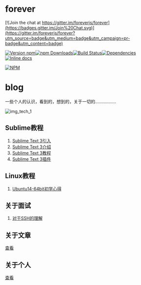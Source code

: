 # forever

[![Join the chat at https://gitter.im/foreverjs/forever](https://badges.gitter.im/Join%20Chat.svg)](https://gitter.im/foreverjs/forever?utm_source=badge&utm_medium=badge&utm_campaign=pr-badge&utm_content=badge)

[![Version npm](https://img.shields.io/npm/v/forever.svg?style=flat-square)](https://www.npmjs.com/package/forever)[![npm Downloads](https://img.shields.io/npm/dm/forever.svg?style=flat-square)](https://www.npmjs.com/package/forever)[![Build Status](https://img.shields.io/travis/foreverjs/forever/master.svg?style=flat-square)](https://travis-ci.org/foreverjs/forever)[![Dependencies](https://img.shields.io/david/foreverjs/forever.svg?style=flat-square)](https://david-dm.org/foreverjs/forever)[![Inline docs](http://inch-ci.org/github/foreverjs/forever.svg?branch=master)](http://inch-ci.org/github/foreverjs/forever)

[![NPM](https://nodei.co/npm/forever.png?downloads=true&downloadRank=true)](https://nodei.co/npm/forever/)



# blog
一些个人的认识，看到的，想到的，关于一切的.................

![img_tech_1]

## Sublime教程

1. [Sublime Text 3引入][link_tech_1]
2. [Sublime Text 3介绍][link_tech_2]
3. [Sublime Text 3教程][link_tech_3]
4. [Sublime Text 3插件][link_tech_4]

## Linux教程

1. [Ubuntu14-64bit初学心得][link_tech_linux_1]

## 关于面试

1. [对于SSH的理解][link_job_ssh]


## 关于文章

[查看][link_me_2]

## 关于个人

[查看][link_me_1]










[link_tech_1]:https://github.com/star45/blog/blob/master/blogTech/SublimeText3/1_ST3引入.md  "关于Sublime Text 引入介绍" 
[link_tech_2]:https://github.com/star45/blog/blob/master/blogTech/SublimeText3/2_ST3介绍.md  "关于Sublime Text 3 自身介绍" 
[link_tech_3]:https://github.com/star45/blog/blob/master/blogTech/SublimeText3/3_ST3教程.md  "关于Sublime Text 3 教程介绍" 
[link_tech_4]:https://github.com/star45/blog/blob/master/blogTech/SublimeText3/4_ST3插件.md  "关于Sublime Text 3 插件介绍" 

[link_job_ssh]:https://github.com/star45/blog/blob/master/blogTech/Job/ssh.md  "关于工作中的ssh的认识" 


[link_tech_linux_1]:https://github.com/star45/blog/blob/master/blogTech/Linux/学习linux-Ubuntu14-64bit服务器版本-接触.md  "关于Ubuntu14-34bit的使用"

[link_me_1]:http://weibo.com/starsxlk  "个人微博"
[link_me_2]:http://blog.csdn.net/yangwangxlk  "个人博客"
 

[img_tech_1]:https://github.com/star45/blog/blob/master/blogTech/a.jpg "刘若英" 


